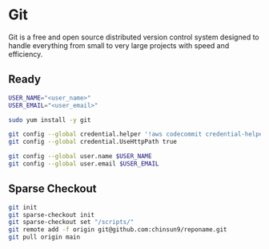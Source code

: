 # Git
Git is a free and open source distributed version control system designed to handle everything from small to very large projects with speed and efficiency.

## Ready
``` bash
USER_NAME="<user_name>"
USER_EMAIL="<user_email>"

sudo yum install -y git

git config --global credential.helper '!aws codecommit credential-helper $@'
git config --global credential.UseHttpPath true

git config --global user.name $USER_NAME
git config --global user.email $USER_EMAIL
```

## Sparse Checkout
``` bash
git init
git sparse-checkout init
git sparse-checkout set "/scripts/"
git remote add -f origin git@github.com:chinsun9/reponame.git
git pull origin main
```